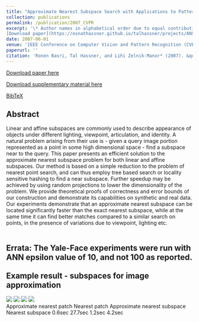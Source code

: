 ```yaml
---
title: "Approximate Nearest Subspace Search with Applications to Pattern Recognition"
collection: publications
permalink: /publication/2007_CVPR
excerpt: '\* Author names in alphabetical order due to equal contribution <br/><br/>
[Download paper](https://osnathassner.github.io/talhassner/projects/ANS/BHZM_CVPR2007.pdf) '
date: 2007-06-01
venue: 'IEEE Conference on Computer Vision and Pattern Recognition (CVPR), Minneapolis'
paperurl: ''
citation: 'Ronen Basri, Tal Hassner, and Lihi Zelnik-Manor* (2007). &quot;Approximate Nearest Subspace Search with Applications to Pattern Recognition.&quot; <i>IEEE Conference on Computer Vision and Pattern Recognition (CVPR), Minneapolis</i>.'
---
```


[Download paper here](http://osnathassner.github.io/talhassner/projects/ANS/BHZM_CVPR2007.pdf)

[Download supplementary material here](http://osnathassner.github.io/talhassner/projects/ANS/BHZM_CVPR2007_supplementary.pdf)

[BibTeX](http://osnathassner.github.io/talhassner/projects/ANS/BibTeX.txt)

Abstract
------
Linear and affine subspaces are commonly used to describe appearance of objects under different lighting, viewpoint, articulation, and identity. A natural problem arising from their use is - given a query image portion represented as a point in some high dimensional space - find a subspace near to the query. This paper presents an efficient solution to the approximate nearest subspace problem for both linear and affine subspaces. Our method is based on a simple reduction to the problem of nearest point search, and can thus employ tree based search or locality sensitive hashing to find a near subspace. Further speedup may be achieved by using random projections to lower the dimensionality of the problem. We provide theoretical proofs of correctness and error bounds of our construction and demonstrate its capabilities on synthetic and real data. Our experiments demonstrate that an approximate nearest subspace can be located significantly faster than the exact nearest subspace, while at the same time it can find better matches compared to a similar search on points, in the presence of variations due to viewpoint, lighting etc.<br/><br/>

**Errata:** The Yale-Face experiments were run with ANN epsilon value of 10, and not 100 as reported.<br/><br/>
Example result - subspaces for image approximation
--
<img src='https://osnathassner.github.io/talhassner/projects/ANS/IMG_001_ANN.jpg' Approximate Nearest Patch>
<img src='https://osnathassner.github.io/talhassner/projects/ANS/IMG_001_PTN.jpg' Nearest Patch>
<img src='https://osnathassner.github.io/talhassner/projects/ANS/IMG_001_ANS.jpg' Approximate Nearest Subspace>
<img src='https://osnathassner.github.io/talhassner/projects/ANS/IMG_001_LIN.jpg' Nearest Subspace>
<br/>
Approximate nearest patch    Nearest patch        Approximate nearest subspace      Nearest subspace      
0.6sec                       27.7sec              1.2sec                            4.2sec
